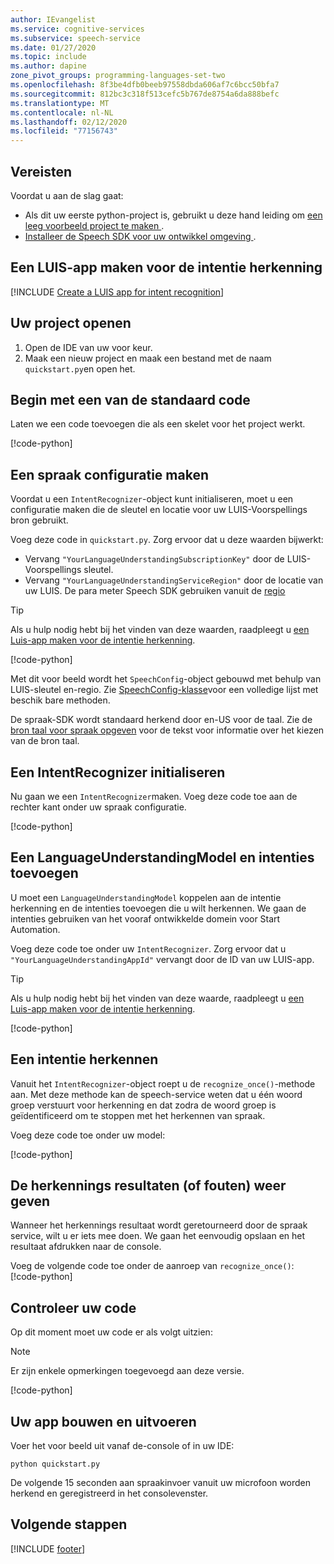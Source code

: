 ```yaml
---
author: IEvangelist
ms.service: cognitive-services
ms.subservice: speech-service
ms.date: 01/27/2020
ms.topic: include
ms.author: dapine
zone_pivot_groups: programming-languages-set-two
ms.openlocfilehash: 8f3be4dfb0beeb97558dbda606af7c6bcc50bfa7
ms.sourcegitcommit: 812bc3c318f513cefc5b767de8754a6da888befc
ms.translationtype: MT
ms.contentlocale: nl-NL
ms.lasthandoff: 02/12/2020
ms.locfileid: "77156743"
---
```

## <a name="prerequisites"></a>Vereisten

Voordat u aan de slag gaat:

* Als dit uw eerste python-project is, gebruikt u deze hand leiding om <a href="~/articles/cognitive-services/Speech-Service/quickstarts/create-project.md" target="_blank">een leeg <span class="docon docon-navigate-external x-hidden-focus"> </span>voorbeeld project te maken </a>.
* <a href="~/articles/cognitive-services/Speech-Service/quickstarts/setup-platform.md" target="_blank">Installeer de Speech SDK voor uw ontwikkel omgeving <span class="docon docon-navigate-external x-hidden-focus"> </span> </a>.

## <a name="create-a-luis-app-for-intent-recognition"></a>Een LUIS-app maken voor de intentie herkenning

[!INCLUDE [Create a LUIS app for intent recognition](../luis-sign-up.md)]

## <a name="open-your-project"></a>Uw project openen

1. Open de IDE van uw voor keur.
2. Maak een nieuw project en maak een bestand met de naam `quickstart.py`en open het.

## <a name="start-with-some-boilerplate-code"></a>Begin met een van de standaard code

Laten we een code toevoegen die als een skelet voor het project werkt.

[!code-python[](~/samples-cognitive-services-speech-sdk/quickstart/python/intent-recognition/quickstart.py?range=5-7)]

## <a name="create-a-speech-configuration"></a>Een spraak configuratie maken

Voordat u een `IntentRecognizer`-object kunt initialiseren, moet u een configuratie maken die de sleutel en locatie voor uw LUIS-Voorspellings bron gebruikt.

Voeg deze code in `quickstart.py`. Zorg ervoor dat u deze waarden bijwerkt:

* Vervang `"YourLanguageUnderstandingSubscriptionKey"` door de LUIS-Voorspellings sleutel. 
* Vervang `"YourLanguageUnderstandingServiceRegion"` door de locatie van uw LUIS. De para meter Speech SDK gebruiken vanuit de [regio](https://aka.ms/speech/sdkregion)

>[!TIP]
> Als u hulp nodig hebt bij het vinden van deze waarden, raadpleegt u [een Luis-app maken voor de intentie herkenning](#create-a-luis-app-for-intent-recognition).

[!code-python[](~/samples-cognitive-services-speech-sdk/quickstart/python/intent-recognition/quickstart.py?range=12)]

Met dit voor beeld wordt het `SpeechConfig`-object gebouwd met behulp van LUIS-sleutel en-regio. Zie [SpeechConfig-klasse](https://docs.microsoft.com/python/api/azure-cognitiveservices-speech/azure.cognitiveservices.speech.speechconfig)voor een volledige lijst met beschik bare methoden.

De spraak-SDK wordt standaard herkend door en-US voor de taal. Zie de [bron taal voor spraak opgeven](../../../../how-to-specify-source-language.md) voor de tekst voor informatie over het kiezen van de bron taal.

## <a name="initialize-an-intentrecognizer"></a>Een IntentRecognizer initialiseren

Nu gaan we een `IntentRecognizer`maken. Voeg deze code toe aan de rechter kant onder uw spraak configuratie.

[!code-python[](~/samples-cognitive-services-speech-sdk/quickstart/python/intent-recognition/quickstart.py?range=15)]

## <a name="add-a-languageunderstandingmodel-and-intents"></a>Een LanguageUnderstandingModel en intenties toevoegen

U moet een `LanguageUnderstandingModel` koppelen aan de intentie herkenning en de intenties toevoegen die u wilt herkennen. We gaan de intenties gebruiken van het vooraf ontwikkelde domein voor Start Automation.

Voeg deze code toe onder uw `IntentRecognizer`. Zorg ervoor dat u `"YourLanguageUnderstandingAppId"` vervangt door de ID van uw LUIS-app. 

>[!TIP]
> Als u hulp nodig hebt bij het vinden van deze waarde, raadpleegt u [een Luis-app maken voor de intentie herkenning](#create-a-luis-app-for-intent-recognition).

[!code-python[](~/samples-cognitive-services-speech-sdk/quickstart/python/intent-recognition/quickstart.py?range=19-27)]

## <a name="recognize-an-intent"></a>Een intentie herkennen

Vanuit het `IntentRecognizer`-object roept u de `recognize_once()`-methode aan. Met deze methode kan de speech-service weten dat u één woord groep verstuurt voor herkenning en dat zodra de woord groep is geïdentificeerd om te stoppen met het herkennen van spraak.

Voeg deze code toe onder uw model:

[!code-python[](~/samples-cognitive-services-speech-sdk/quickstart/python/intent-recognition/quickstart.py?range=35)]

## <a name="display-the-recognition-results-or-errors"></a>De herkennings resultaten (of fouten) weer geven

Wanneer het herkennings resultaat wordt geretourneerd door de spraak service, wilt u er iets mee doen. We gaan het eenvoudig opslaan en het resultaat afdrukken naar de console.

Voeg de volgende code toe onder de aanroep van `recognize_once()`: [!code-python[](~/samples-cognitive-services-speech-sdk/quickstart/python/intent-recognition/quickstart.py?range=38-47)]

## <a name="check-your-code"></a>Controleer uw code

Op dit moment moet uw code er als volgt uitzien:

> [!NOTE]
> Er zijn enkele opmerkingen toegevoegd aan deze versie.

[!code-python[](~/samples-cognitive-services-speech-sdk/quickstart/python/intent-recognition/quickstart.py?range=5-47)]

## <a name="build-and-run-your-app"></a>Uw app bouwen en uitvoeren

Voer het voor beeld uit vanaf de-console of in uw IDE:

```
python quickstart.py
```

De volgende 15 seconden aan spraakinvoer vanuit uw microfoon worden herkend en geregistreerd in het consolevenster.

## <a name="next-steps"></a>Volgende stappen

[!INCLUDE [footer](./footer.md)]
